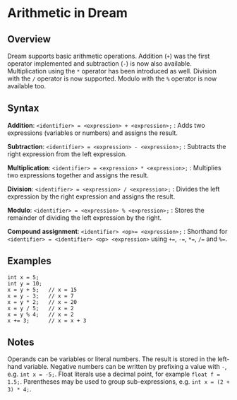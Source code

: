 # Arithmetic in Dream

## Overview

Dream supports basic arithmetic operations. Addition (`+`) was the first
operator implemented and subtraction (`-`) is now also available. Multiplication
using the `*` operator has been introduced as well. Division with the `/`
operator is now supported. Modulo with the `%` operator is now available too.

## Syntax

**Addition**: `<identifier> = <expression> + <expression>;`
: Adds two expressions (variables or numbers) and assigns the result.

**Subtraction**: `<identifier> = <expression> - <expression>;`
: Subtracts the right expression from the left expression.

**Multiplication**: `<identifier> = <expression> * <expression>;`
: Multiplies two expressions together and assigns the result.

**Division**: `<identifier> = <expression> / <expression>;`
: Divides the left expression by the right expression and assigns the result.

**Modulo**: `<identifier> = <expression> % <expression>;`
: Stores the remainder of dividing the left expression by the right.

**Compound assignment**: `<identifier> <op>= <expression>;`
: Shorthand for `<identifier> = <identifier> <op> <expression>` using
  `+=`, `-=`, `*=`, `/=` and `%=`.

## Examples

```dream
int x = 5;
int y = 10;
x = y + 5;   // x = 15
x = y - 3;   // x = 7
x = y * 2;   // x = 20
x = y / 5;   // x = 2
x = y % 4;   // x = 2
x += 3;      // x = x + 3
```

## Notes

Operands can be variables or literal numbers.
The result is stored in the left-hand variable.
Negative numbers can be written by prefixing a value with `-`, e.g. `int x = -5;`.
Float literals use a decimal point, for example `float f = 1.5;`.
Parentheses may be used to group sub-expressions, e.g. `int x = (2 + 3) * 4;`.
